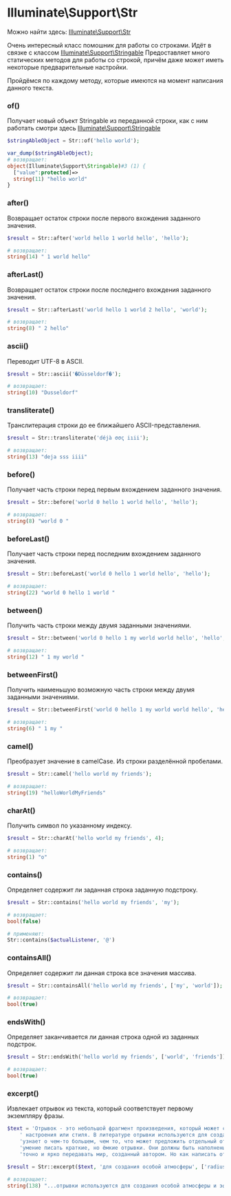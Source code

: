 # Illuminate\Support\Str
Можно найти здесь: [Illuminate\Support\Str](https://github.com/illuminate/support/blob/master/Str.php)

Очень интересный класс помошник для работы со строками. Идёт в связке с классом
[Illuminate\Support\Stringable](../../../src/Illuminate/Support/Stringable/Stringable.md)
Предоставляет много статических методов для работы со строкой, причём даже может иметь некоторые предварительные настройки.

Пройдёмся по каждому методу, которые имеются на момент написания данного текста.

### of()
Получает новый объект Stringable из переданной строки, как с ним работать смотри здесь [Illuminate\Support\Stringable](../../../src/Illuminate/Support/Stringable/Stringable.md)
```php
$stringAbleObject = Str::of('hello world');

var_dump($stringAbleObject);
# возвращает:
object(Illuminate\Support\Stringable)#3 (1) {
  ["value":protected]=>
  string(11) "hello world"
}
```

### after()
Возвращает остаток строки после первого вхождения заданного значения.
```php
$result = Str::after('world hello 1 world hello', 'hello');

# возвращает:
string(14) " 1 world hello"
```

### afterLast()
Возвращает остаток строки после последнего вхождения заданного значения.
```php
$result = Str::afterLast('world hello 1 world 2 hello', 'world');

# возвращает:
string(8) " 2 hello"
```

### ascii()
Переводит UTF-8 в ASCII.
```php
$result = Str::ascii('�Düsseldorf�');

# возвращает:
string(10) "Dusseldorf"
```

### transliterate()
Транслитерация строки до ее ближайшего ASCII-представления.
```php
$result = Str::transliterate('déjà σσς iıii');

# возвращает:
string(13) "deja sss iiii"
```

### before()
Получает часть строки перед первым вхождением заданного значения.
```php
$result = Str::before('world 0 hello 1 world hello', 'hello');

# возвращает:
string(8) "world 0 "
```

### beforeLast()
Получает часть строки перед последним вхождением заданного значения.
```php
$result = Str::beforeLast('world 0 hello 1 world hello', 'hello');

# возвращает:
string(22) "world 0 hello 1 world "
```

### between()
Получить часть строки между двумя заданными значениями.
```php
$result = Str::between('world 0 hello 1 my world world hello', 'hello', 'world');

# возвращает:
string(12) " 1 my world "

```

### betweenFirst()
Получить наименьшую возможную часть строки между двумя заданными значениями.
```php
$result = Str::betweenFirst('world 0 hello 1 my world world hello', 'hello', 'world');

# возвращает:
string(6) " 1 my "
```

### camel()
Преобразует значение в camelCase. Из строки разделённой пробелами.
```php
$result = Str::camel('hello world my friends');

# возвращает:
string(19) "helloWorldMyFriends"
```

### charAt()
Получить символ по указанному индексу.
```php
$result = Str::charAt('hello world my friends', 4);

# возвращает:
string(1) "o"
```

### contains()
Определяет содержит ли заданная строка заданную подстроку.
```php
$result = Str::contains('hello world my friends', 'my');

# возвращает:
bool(false)

# применяют:
Str::contains($actualListener, '@')
```

### containsAll() 
Определяет содержит ли данная строка все значения массива.
```php
$result = Str::containsAll('hello world my friends', ['my', 'world']);

# возвращает:
bool(true)
```

### endsWith()
Определяет заканчивается ли данная строка одной из заданных подстрок.
```php
$result = Str::endsWith('hello world my friends', ['world', 'friends']);

# возвращает:
bool(true)
```

### excerpt()
Извлекает отрывок из текста, который соответствует первому экземпляру фразы.
```php
$text = 'Отрывок - это небольшой фрагмент произведения, который может содержать центральный элемент его сюжета, ' .
    ' настроения или стиля. В литературе отрывки используются для создания особой атмосферы и эффекта, когда читатель ' .
    'узнает о чем-то большем, чем то, что может предложить отдельный отрывок. Одним из главных навыков писателя является ' .
    'умение писать краткие, но ёмкие отрывки. Они должны быть наполнены эмоциями, описывать события и детали максимально ' .
    'точно и ярко передавать мир, созданный автором. Но как написать отрывок, который заинтересует читателя и не оставит его равнодушным?';

$result = Str::excerpt($text, 'для создания особой атмосферы', ['radius' => 21]);

# возвращает:
string(138) "...отрывки используются для создания особой атмосферы и эффекта, когда чит..."
```